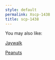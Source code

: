 ```yaml
---
style: default
permalink: Xscp-1438
title: scp-1438
---
```

You may also like:

[Jaywalk](http://scp-wiki.net/jaywalk)

[Peanuts](http://scp-wiki.net/peanuts)

